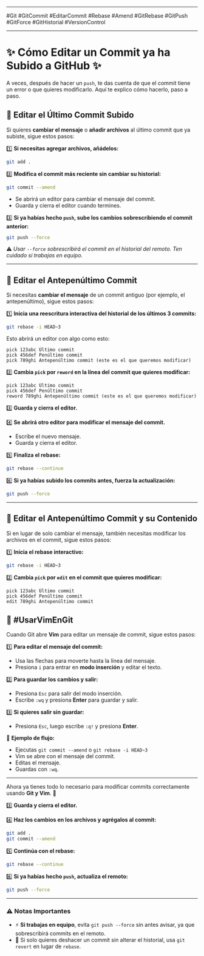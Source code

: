 
---

#Git #GitCommit #EditarCommit #Rebase #Amend #GitRebase #GitPush #GitForce #GitHistorial #VersionControl

---
# ✨ **Cómo Editar un Commit ya ha Subido a GitHub** ✨

A veces, después de hacer un `push`, te das cuenta de que el commit tiene un error o que quieres modificarlo. Aquí te explico cómo hacerlo, paso a paso.

## 🔹 **Editar el Último Commit Subido**

Si quieres **cambiar el mensaje** o **añadir archivos** al último commit que ya subiste, sigue estos pasos:

1️⃣ **Si necesitas agregar archivos, añádelos:**

```bash
git add .
```

2️⃣ **Modifica el commit más reciente sin cambiar su historial:**

```bash
git commit --amend
```

- Se abrirá un editor para cambiar el mensaje del commit.
- Guarda y cierra el editor cuando termines.

3️⃣ **Si ya habías hecho `push`, sube los cambios sobrescribiendo el commit anterior:**

```bash
git push --force
```

⚠️ _Usar `--force` sobrescribirá el commit en el historial del remoto. Ten cuidado si trabajas en equipo._

---

## 🔹 **Editar el Antepenúltimo Commit**

Si necesitas **cambiar el mensaje** de un commit antiguo (por ejemplo, el antepenúltimo), sigue estos pasos:

1️⃣ **Inicia una reescritura interactiva del historial de los últimos 3 commits:**

```bash
git rebase -i HEAD~3
```

Esto abrirá un editor con algo como esto:

```
pick 123abc Último commit
pick 456def Penúltimo commit
pick 789ghi Antepenúltimo commit (este es el que queremos modificar)
```

2️⃣ **Cambia `pick` por `reword` en la línea del commit que quieres modificar:**

```
pick 123abc Último commit
pick 456def Penúltimo commit
reword 789ghi Antepenúltimo commit (este es el que queremos modificar)
```

3️⃣ **Guarda y cierra el editor.**

4️⃣ **Se abrirá otro editor para modificar el mensaje del commit.**

- Escribe el nuevo mensaje.
- Guarda y cierra el editor.

5️⃣ **Finaliza el rebase:**

```bash
git rebase --continue
```

6️⃣ **Si ya habías subido los commits antes, fuerza la actualización:**

```bash
git push --force
```

---

## 🔹 **Editar el Antepenúltimo Commit y su Contenido**

Si en lugar de solo cambiar el mensaje, también necesitas modificar los archivos en el commit, sigue estos pasos:

1️⃣ **Inicia el rebase interactivo:**

```bash
git rebase -i HEAD~3
```

2️⃣ **Cambia `pick` por `edit` en el commit que quieres modificar:**

```
pick 123abc Último commit
pick 456def Penúltimo commit
edit 789ghi Antepenúltimo commit
```

## 🔹 #UsarVimEnGit

Cuando Git abre **Vim** para editar un mensaje de commit, sigue estos pasos:

1️⃣ **Para editar el mensaje del commit:**

- Usa las flechas para moverte hasta la línea del mensaje.
- Presiona `i` para entrar en **modo inserción** y editar el texto.

2️⃣ **Para guardar los cambios y salir:**

- Presiona `Esc` para salir del modo inserción.
- Escribe `:wq` y presiona **Enter** para guardar y salir.

3️⃣ **Si quieres salir sin guardar:**

- Presiona `Esc`, luego escribe `:q!` y presiona **Enter**.

📌 **Ejemplo de flujo:**

- Ejecutas `git commit --amend` o `git rebase -i HEAD~3`
- Vim se abre con el mensaje del commit.
- Editas el mensaje.
- Guardas con `:wq`.

---

Ahora ya tienes todo lo necesario para modificar commits correctamente usando **Git y Vim**. 🚀

3️⃣ **Guarda y cierra el editor.**

4️⃣ **Haz los cambios en los archivos y agrégalos al commit:**

```bash
git add .
git commit --amend
```

5️⃣ **Continúa con el rebase:**

```bash
git rebase --continue
```

6️⃣ **Si ya habías hecho `push`, actualiza el remoto:**

```bash
git push --force
```

---

### ⚠️ **Notas Importantes**

- ⚡ **Si trabajas en equipo**, evita `git push --force` sin antes avisar, ya que sobrescribirá commits en el remoto.
- 🔄 Si solo quieres deshacer un commit sin alterar el historial, usa `git revert` en lugar de `rebase`.


